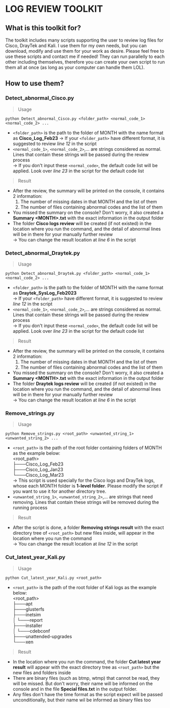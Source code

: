 # LOG REVIEW TOOLKIT

## What is this toolkit for?

The toolkit includes many scripts supporting the user to review log files for Cisco, DrayTek and Kali. I use them for my own needs, but you can download, modify and use them for your work as desire. Please feel free to use these scripts and contact me if needed!
They can run parallelly to each other including themselves, therefore you can create your own script to run them all at once (as long as your computer can handle them LOL).

## How to use them?

### Detect_abnormal_Cisco.py

> Usage

`python Detect_abnormal_Cisco.py <folder_path> <normal_code_1> <normal_code_2> ...`

- `<folder_path>` is the path to the folder of MONTH with the name format as **Cisco_Log_Feb23**
-> If your `<folder_path>` have different format, it is suggested to review *line 12* in the script
- `<normal_code_1>`, `<normal_code_2>`,... are strings considered as normal. Lines that contain these strings will be passed during the review process  
-> If you don't input these `<normal_code>`, the default code list will be applied. Look over *line 23* in the script for the default code list

> Result

- After the review, the summary will be printed on the console, it contains 2 information:
    1. The number of missing dates in that MONTH and the list of them
    2. The number of files containing abnormal codes and the list of them
- You missed the summary on the console? Don't worry, it also created a **Summary \<MONTH\>.txt** with the exact information in the output folder
- The folder **Cisco logs review** will be created (if not existed) in the location where you run the command, and the detail of abnormal lines will be in there for your manually further review  
-> You can change the result location at *line 6* in the script

### Detect_abnormal_Draytek.py

> Usage

`python Detect_abnormal_Draytek.py <folder_path> <normal_code_1> <normal_code_2> ...`

- `<folder_path>` is the path to the folder of MONTH with the name format as **Draytek_SysLog_Feb2023**  
-> If your `<folder_path>` have different format, it is suggested to review *line 12* in the script
- `<normal_code_1>`, `<normal_code_2>`,... are strings considered as normal. Lines that contain these strings will be passed during the review process  
-> If you don't input these `<normal_code>`, the default code list will be applied. Look over *line 23* in the script for the default code list

> Result

- After the review, the summary will be printed on the console, it contains 2 information:
    1. The number of missing dates in that MONTH and the list of them
    2. The number of files containing abnormal codes and the list of them
- You missed the summary on the console? Don't worry, it also created a **Summary \<MONTH\>.txt** with the exact information in the output folder
- The folder **Draytek logs review** will be created (if not existed) in the location where you run the command, and the detail of abnormal lines will be in there for your manually further review  
-> You can change the result location at *line 6* in the script

### Remove_strings.py

> Usage

`python Remove_strings.py <root_path> <unwanted_string_1> <unwanted_string_2> ...`

- `<root_path>` is the path of the root folder containing folders of MONTH as the example below:  
    \<root_path\>  
    ├───Cisco_Log_Feb23  
    ├───Cisco_Log_Jan23  
    └───Cisco_Log_Mar23  
-> This script is used specially for the Cisco logs and DrayTek logs, whose each MONTH folder is **1-level folder**. Please modify the script if you want to use it for another directory tree.
- `<unwanted_string_1>`, `<unwanted_string_2>`,... are strings that need removing. Lines that contain these strings will be removed during the running process

> Result

- After the script is done, a folder **Removing strings result** with the exact directory tree of `<root_path>` but new files inside, will appear in the location where you run the command  
-> You can change the result location at *line 12* in the script

### Cut_latest_year_Kali.py

> Usage

`python Cut_latest_year_Kali.py <root_path>`

- `<root_path>` is the path of the root folder of Kali logs as the example below:  
\<root_path\>  
├───apt  
├───glusterfs  
├───inetsim  
│   └───report  
├───installer  
│   └───cdebconf  
├───unattended-upgrades  
└───xen

> Result

- In the location where you run the command, the folder **Cut latest year result** will appear with the exact directory tree as `<root_path>` but the new files and folders inside
- There are binary files (such as btmp, wtmp) that cannot be read, they will be missed. But don't worry, their name will be informed on the console and in the file **Special files.txt** in the output folder.
- Any files don't have the time format as the script expect will be passed unconditionally, but their name wil be informed as binary files too
